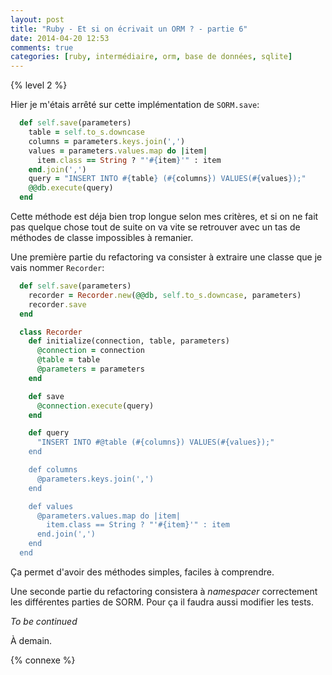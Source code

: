 ```yaml
---
layout: post
title: "Ruby - Et si on écrivait un ORM ? - partie 6"
date: 2014-04-20 12:53
comments: true
categories: [ruby, intermédiaire, orm, base de données, sqlite]
---
```


{% level 2 %}

Hier je m'étais arrêté sur cette implémentation de `SORM.save`:

``` ruby
  def self.save(parameters)
    table = self.to_s.downcase
    columns = parameters.keys.join(',')
    values = parameters.values.map do |item|
      item.class == String ? "'#{item}'" : item
    end.join(',')
    query = "INSERT INTO #{table} (#{columns}) VALUES(#{values});"
    @@db.execute(query)
  end
```

Cette méthode est déja bien trop longue selon mes critères, et si on ne fait
pas quelque chose tout de suite on va vite se retrouver avec un tas de
méthodes de classe impossibles à remanier.

<!-- more -->

Une première partie du refactoring va consister à extraire une classe que
je vais nommer `Recorder`:

``` ruby
  def self.save(parameters)
    recorder = Recorder.new(@@db, self.to_s.downcase, parameters)
    recorder.save
  end

  class Recorder
    def initialize(connection, table, parameters)
      @connection = connection
      @table = table
      @parameters = parameters
    end

    def save
      @connection.execute(query)
    end

    def query
      "INSERT INTO #@table (#{columns}) VALUES(#{values});"
    end

    def columns
      @parameters.keys.join(',')
    end

    def values
      @parameters.values.map do |item|
        item.class == String ? "'#{item}'" : item
      end.join(',')
    end
  end
```

Ça permet d'avoir des méthodes simples, faciles à comprendre.

Une seconde partie du refactoring consistera à *namespacer* correctement
les différentes parties de SORM. Pour ça il faudra aussi modifier les tests.

*To be continued*

<script id='fb33k8u'>(function(i){var f,s=document.getElementById(i);f=document.createElement('iframe');f.src='//api.flattr.com/button/view/?uid=lkdjiin&url='+encodeURIComponent(document.URL);f.title='Flattr';f.height=62;f.width=55;f.style.borderWidth=0;s.parentNode.insertBefore(f,s);})('fb33k8u');</script>

À demain.

{% connexe %}

